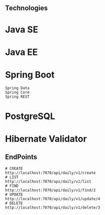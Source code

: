 ## Technologies
# Java SE
# Java EE
# Spring Boot
```shell
Spring Data 
Spring Core
Spring REST
```
# PostgreSQL
# Hibernate Validator
## EndPoints
```shell
# CREATE
http://localhost:7070/api/daily/v1/create
# LIST
http://localhost:7070/api/daily/v1/list
# FIND
http://localhost:7070/api/daily/v1/find/2
# UPDATE
http://localhost:7070/api/daily/v1/update/4
# DELETE
http://localhost:7070/api/daily/v1/delete/3
```
